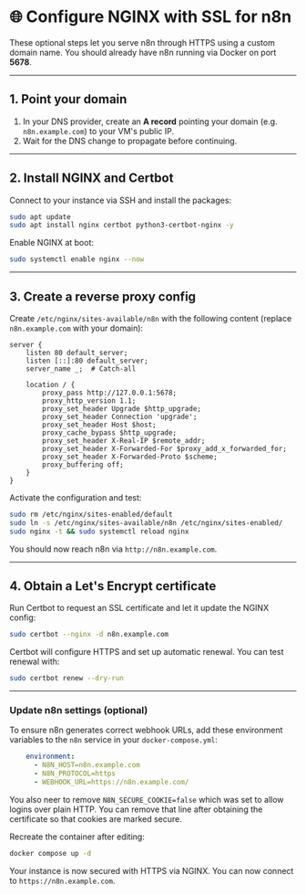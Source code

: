 # 🌐 Configure NGINX with SSL for n8n

These optional steps let you serve n8n through HTTPS using a custom domain name.
You should already have n8n running via Docker on port **5678**.

---

## 1. Point your domain

1. In your DNS provider, create an **A record** pointing your domain (e.g. `n8n.example.com`) to your VM's public IP.
2. Wait for the DNS change to propagate before continuing.

---

## 2. Install NGINX and Certbot

Connect to your instance via SSH and install the packages:

```bash
sudo apt update
sudo apt install nginx certbot python3-certbot-nginx -y
```

Enable NGINX at boot:

```bash
sudo systemctl enable nginx --now
```

---

## 3. Create a reverse proxy config

Create `/etc/nginx/sites-available/n8n` with the following content
(replace `n8n.example.com` with your domain):

```nginx
server {
    listen 80 default_server;
    listen [::]:80 default_server;
    server_name _;  # Catch-all

    location / {
        proxy_pass http://127.0.0.1:5678;
        proxy_http_version 1.1;
        proxy_set_header Upgrade $http_upgrade;
        proxy_set_header Connection 'upgrade';
        proxy_set_header Host $host;
        proxy_cache_bypass $http_upgrade;
        proxy_set_header X-Real-IP $remote_addr;
        proxy_set_header X-Forwarded-For $proxy_add_x_forwarded_for;
        proxy_set_header X-Forwarded-Proto $scheme;
        proxy_buffering off;
    }
}
```

Activate the configuration and test:

```bash
sudo rm /etc/nginx/sites-enabled/default
sudo ln -s /etc/nginx/sites-available/n8n /etc/nginx/sites-enabled/
sudo nginx -t && sudo systemctl reload nginx
```

You should now reach n8n via `http://n8n.example.com`.

---

## 4. Obtain a Let's Encrypt certificate

Run Certbot to request an SSL certificate and let it update the NGINX config:

```bash
sudo certbot --nginx -d n8n.example.com
```

Certbot will configure HTTPS and set up automatic renewal.
You can test renewal with:

```bash
sudo certbot renew --dry-run
```


---

### Update n8n settings (optional)

To ensure n8n generates correct webhook URLs, add these environment variables
to the `n8n` service in your `docker-compose.yml`:

```yaml
    environment:
      - N8N_HOST=n8n.example.com
      - N8N_PROTOCOL=https
      - WEBHOOK_URL=https://n8n.example.com/
```


You also neer to remove `N8N_SECURE_COOKIE=false` which was set to allow logins over plain HTTP.
You can remove that line after obtaining the certificate so that cookies are marked
secure.

Recreate the container after editing:

```bash
docker compose up -d
```

Your instance is now secured with HTTPS via NGINX. You can now connect to `https://n8n.example.com`.

